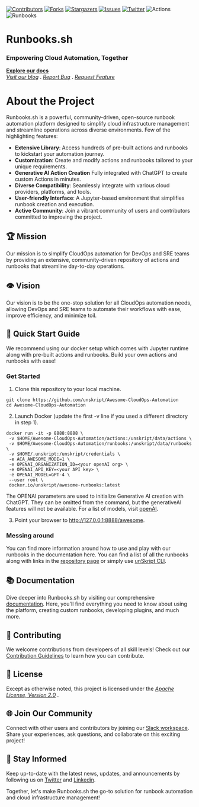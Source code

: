 [![Contributors][contributors-shield]][contributors-url]
[![Forks][forks-shield]][forks-url]
[![Stargazers][stars-shield]][stars-url]
[![Issues][issues-shield]][issues-url]
[![Twitter][twitter-shield]][twitter-url]
![Actions][actions-shield]
![Runbooks][runbooks-shield]

# Runbooks.sh
### Empowering Cloud Automation, Together
**[Explore our docs](https://docs.unskript.com)**   
*[Visit our blog](https://unskript.com/blog)* . *[Report Bug](https://github.com/unskript/Awesome-CloudOps-Automation/issues/new?assignees=&labels=&template=bug_report.md&title=)* . *[Request Feature](https://github.com/unskript/Awesome-CloudOps-Automation/issues/new?assignees=&labels=&template=feature_request.md&title=)*

# About the Project
Runbooks.sh is a powerful, community-driven, open-source runbook automation platform designed to simplify cloud infrastructure management and streamline operations across diverse environments. Few of the highlighting features:

- **Extensive Library**: Access hundreds of pre-built actions and runbooks to kickstart your automation journey.
- **Customization**: Create and modify actions and runbooks tailored to your unique requirements.
- **Generative AI Action Creation** Fully integrated with ChatGPT to create custom Actions in minutes.
- **Diverse Compatibility**: Seamlessly integrate with various cloud providers, platforms, and tools.
- **User-friendly Interface**: A Jupyter-based environment that simplifies runbook creation and execution.
- **Active Community**: Join a vibrant community of users and contributors committed to improving the project.

## 🏆 Mission
Our mission is to simplify CloudOps automation for DevOps and SRE teams by providing an extensive, community-driven repository of actions and runbooks that streamline day-to-day operations. 

## 👁️ Vision 
Our vision is to be the one-stop solution for all CloudOps automation needs, allowing DevOps and SRE teams to automate their workflows with ease, improve efficiency, and minimize toil.

## 🚀 Quick Start Guide

We recommend using our docker setup which comes with Jupyter runtime along with pre-built actions and runbooks. Build your own actions and runbooks with ease!

### Get Started
1. Clone this repository to your local machine.

```
git clone https://github.com/unskript/Awesome-CloudOps-Automation
cd Awesome-CloudOps-Automation
```
2. Launch Docker (update the first -v line if you used a different directory in step 1).

```
docker run -it -p 8888:8888 \
 -v $HOME/Awesome-CloudOps-Automation/actions:/unskript/data/actions \
 -v $HOME/Awesome-CloudOps-Automation/runbooks:/unskript/data/runbooks \
 -v $HOME/.unskript:/unskript/credentials \
 -e ACA_AWESOME_MODE=1 \
 -e OPENAI_ORGANIZATION_ID=<your openAI org> \
 -e OPENAI_API_KEY=<your API key> \
 -e OPENAI_MODEL=GPT-4 \
 --user root \
 docker.io/unskript/awesome-runbooks:latest
```

The OPENAI parameters are used to initialize Generative AI creation with ChatGPT. They can be omitted from the command, but the generativeAI features will not be available.  For a list of models, visit [openAI](https://platform.openai.com/docs/models/overview).

3. Point your browser to http://127.0.0.1:8888/awesome.

### Messing around
You can find more information around how to use and play with our runbooks in the documentation here. You can find a list of all the runbooks along with links in the [repository page](/xrunbooks-directory.md) or simply use [unSkript CLI](unskript-ctl/README.md). 

## 📚 Documentation
Dive deeper into Runbooks.sh by visiting our comprehensive [documentation](https://docs.unskript.com/unskript-product-documentation/guides/getting-started). Here, you'll find everything you need to know about using the platform, creating custom runbooks, developing plugins, and much more.

## 🤝 Contributing
We welcome contributions from developers of all skill levels! Check out our [Contribution Guidelines](.github/CONTRIBUTING.md) to learn how you can contribute.

## 📖 License
Except as otherwise noted, this project is licensed under the *[Apache License, Version 2.0](/License)* .

## 🌐 Join Our Community
Connect with other users and contributors by joining our [Slack workspace](https://communityinviter.com/apps/cloud-ops-community/awesome-cloud-automation). Share your experiences, ask questions, and collaborate on this exciting project!

## 📣 Stay Informed
Keep up-to-date with the latest news, updates, and announcements by following us on [Twitter](https://twitter.com/UnSkript) and [Linkedin](https://www.linkedin.com/company/unskript-inc/).

Together, let's make Runbooks.sh the go-to solution for runbook automation and cloud infrastructure management!

[contributors-shield]: https://img.shields.io/github/contributors/unskript/awesome-cloudops-automation.svg?style=for-the-badge
[contributors-url]: https://github.com/unskript/awesome-cloudops-automation/graphs/contributors
[github-actions-shield]: https://img.shields.io/github/workflow/status/unskript/awesome-cloudops-automation/e2e%20test?color=orange&label=e2e-test&logo=github&logoColor=orange&style=for-the-badge
[github-actions-url]: https://github.com/unskript/awesome-cloudops-automation/actions/workflows/docker-tests.yml
[forks-shield]: https://img.shields.io/github/forks/unskript/awesome-cloudops-automation.svg?style=for-the-badge
[forks-url]: https://github.com/unskript/awesome-cloudops-automation/network/members
[stars-shield]: https://img.shields.io/github/stars/unskript/awesome-cloudops-automation.svg?style=for-the-badge
[stars-url]: https://github.com/unskript/awesome-cloudops-automation/stargazers
[issues-shield]: https://img.shields.io/github/issues/unskript/awesome-cloudops-automation.svg?style=for-the-badge
[issues-url]: https://github.com/unskript/awesome-cloudops-automation/issues
[twitter-shield]: https://img.shields.io/badge/-Twitter-black.svg?style=for-the-badge&logo=twitter&colorB=555
[twitter-url]: https://twitter.com/unskript
[awesome-shield]: https://img.shields.io/badge/awesome-cloudops-orange?style=for-the-badge&logo=bookstack 
[actions-shield]: https://img.shields.io/badge/ActionsCount-476-orange?style=for-the-badge 
[runbooks-shield]:https://img.shields.io/badge/xRunbooksCount-61-green?style=for-the-badge
